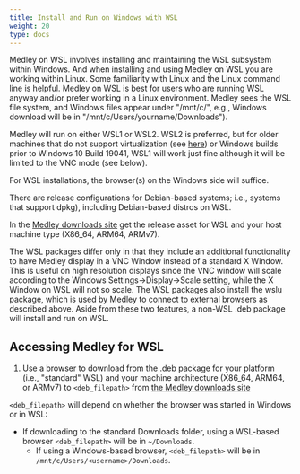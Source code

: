 ```yaml
---
title: Install and Run on Windows with WSL
weight: 20
type: docs
---
```



Medley on WSL involves installing and maintaining the WSL subsystem within Windows. And when installing and using Medley on WSL you are working within Linux. Some familiarity with Linux and the Linux command line is helpful.  Medley on WSL is best for users who are running WSL anyway and/or prefer working in a Linux environment. Medley sees the WSL file system, and Windows files appear under "/mnt/c/", e.g., Windows download will be in "/mnt/c/Users/yourname/Downloads").

Medley will run on either WSL1 or WSL2.  WSL2 is preferred, but for older machines that do not support virtualization (see 
[here](https://learn.microsoft.com/en-us/virtualization/hyper-v-on-windows/reference/hyper-v-requirements))
or Windows builds prior to Windows 10 Build 19041, WSL1 will work just fine although it will be limited to the VNC mode (see below).

For WSL installations, the browser(s) on the Windows side will suffice.

There are release configurations for Debian-based systems; i.e., systems that support dpkg), including Debian-based distros on WSL.

In the [Medley downloads site](https://online.interlisp.org/downloads/medley_downloads.html) get the release asset for WSL and your host machine type (X86_64, ARM64, ARMv7).

The WSL packages differ only in 
that they include an additional functionality to have Medley display in a VNC Window
instead of a standard X Window.  This is useful on high resolution displays since
the VNC window will scale according to the Windows Settings->Display->Scale setting,
while the X Window on WSL will not so scale. The WSL packages also install the wslu
package, which is used by Medley to connect to external browsers as described above.
Aside from these two features, a non-WSL .deb package will install and run on WSL.

## Accessing Medley for WSL

1.  Use a browser to download from the .deb package for your platform (i.e., "standard" WSL) and your machine 	architecture (X86_64, ARM64, or ARMv7) to `<deb_filepath>` from [the Medley downloads site](https://online.interlisp.org/downloads/medley_downloads.html)
	
 `<deb_filepath>` will depend on whether the browser was started in Windows or in WSL:
 * If downloading to the standard Downloads folder, using a WSL-based browser `<deb_filepath>` will be in `~/Downloads`.  
	* If using a Windows-based browser, `<deb_filepath>` will be in `/mnt/c/Users/<username>/Downloads`.



